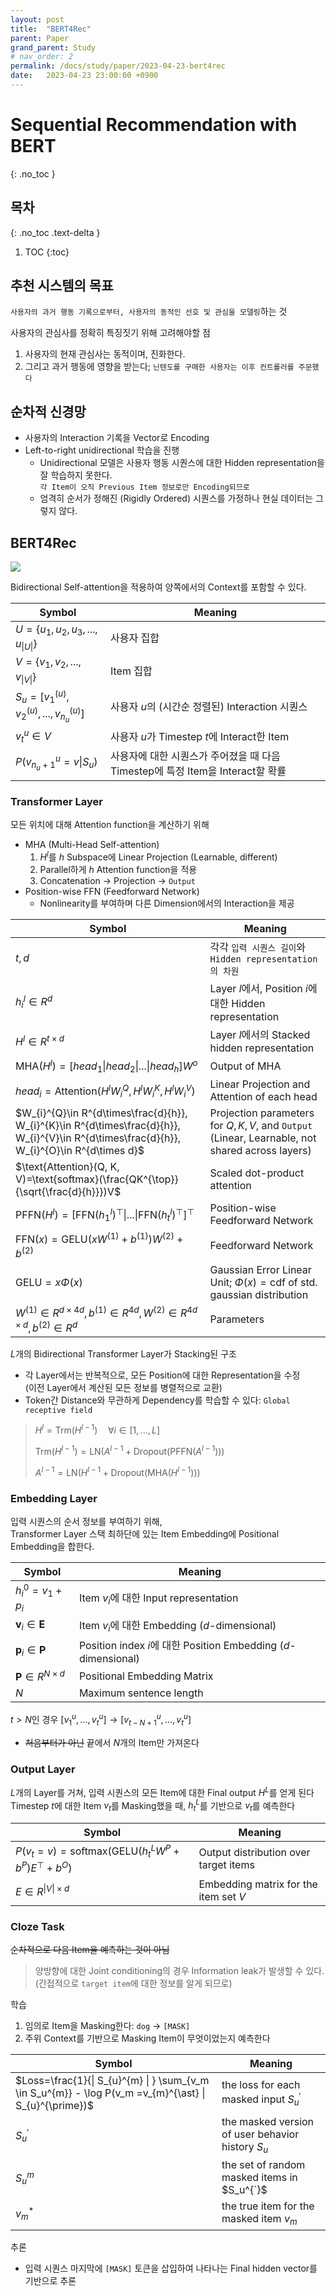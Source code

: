 ```yaml
---
layout: post
title:  "BERT4Rec"
parent: Paper
grand_parent: Study
# nav_order: 2
permalink: /docs/study/paper/2023-04-23-bert4rec
date:   2023-04-23 23:00:00 +0900
---
```

# Sequential Recommendation with BERT
{: .no_toc }

## 목차
{: .no_toc .text-delta }

1. TOC
{:toc}

## 추천 시스템의 목표
`사용자의 과거 행동 기록으로부터, 사용자의 동적인 선호 및 관심을 모델링`하는 것

사용자의 관심사를 정확히 특징짓기 위해 고려해야할 점
1. 사용자의 현재 관심사는 동적이며, 진화한다.
2. 그리고 과거 행동에 영향을 받는다; `닌텐도를 구매한 사용자는 이후 컨트롤러를 주문했다`

## 순차적 신경망
- 사용자의 Interaction 기록을 Vector로 Encoding
- Left-to-right unidirectional 학습을 진행
    - Unidirectional 모델은 사용자 행동 시퀀스에 대한 Hidden representation을 잘 학습하지 못한다.  
    `각 Item이 오직 Previous Item 정보로만 Encoding되므로`
    - 엄격히 순서가 정해진 (Rigidly Ordered) 시퀀스를 가정하나 현실 데이터는 그렇지 않다.

## BERT4Rec

![](https://recbole.io/docs/_images/bert4rec.png)

Bidirectional Self-attention을 적용하여 양쪽에서의 Context를 포함할 수 있다.

|Symbol|Meaning|
|---|---|
|$U=\{u_{1}, u_{2}, u_{3}, ... , u_{\|U\|}\}$|사용자 집합|
|$V=\{v_{1}, v_{2}, ..., v_{\|V\|}\}$|Item 집합|
|$S_{u}=[v_{1}^{(u)}, v_{2}^{(u)}, ..., v_{n_{u}}^{(u)}]$|사용자 $u$의 (시간순 정렬된) Interaction 시퀀스|
|$v_{t}^{u}\in V$|사용자 $u$가 Timestep $t$에 Interact한 Item|
|$P(v_{n_{u}+1}^{u}=v\|S_{u})$|사용자에 대한 시퀀스가 주어졌을 때 다음 Timestep에 특정 Item을 Interact할 확률|



### Transformer Layer
모든 위치에 대해 Attention function을 계산하기 위해
- MHA (Multi-Head Self-attention)
    1. $H^{l}$를 $h$ Subspace에 Linear Projection (Learnable, different)
    2. Parallel하게 $h$ Attention function을 적용
    3. Concatenation $\rightarrow$ Projection $\rightarrow$ `Output`
- Position-wise FFN (Feedforward Network)
    - Nonlinearity를 부여하며 다른 Dimension에서의 Interaction을 제공

|Symbol|Meaning|
|---|---|
|$t, d$|각각 `입력 시퀀스 길이`와 `Hidden representation의 차원`|
|$h_{i}^{l}\in R^{d}$|Layer $l$에서, Position $i$에 대한 Hidden representation|
|$H^{l}\in R^{t\times d}$|Layer $l$에서의 Stacked hidden representation|
|$\text{MHA} (H^{l})=[ head_{1} \| head_{2} \| ... \| head_{h}] W^{o}$|Output of MHA|
|$head_{i}=\text{Attention} (H^{l} W_{i}^{Q}, H^{l} W_{i}^{K}, H^{l} W_{i}^{V})$|Linear Projection and Attention of each head|
|$W_{i}^{Q}\in R^{d\times\frac{d}{h}}, W_{i}^{K}\in R^{d\times\frac{d}{h}}, W_{i}^{V}\in R^{d\times\frac{d}{h}}, W_{i}^{O}\in R^{d\times d}$|Projection parameters for $Q, K, V$, and `Output` (Linear, Learnable, not shared across layers)|
|$\text{Attention}(Q, K, V)=\text{softmax}(\frac{QK^{\top}}{\sqrt{\frac{d}{h}}})V$|Scaled dot-product attention|
|$\text{PFFN}(H^{l})=[\text{FFN}(h_{1}^{l})^{\top}\|...\|\text{FFN}(h_{t}^{l})^{\top}]^{\top}$|Position-wise Feedforward Network|
|$\text{FFN}(x)=\text{GELU}(xW^{(1)}+b^{(1)})W^{(2)}+b^{(2)}$|Feedforward Network|
|$\text{GELU}=x\Phi(x)$|Gaussian Error Linear Unit; $\Phi(x)=\text{cdf of std. gaussian distribution}$|
|$W^{(1)}\in R^{d\times 4d}, b^{(1)}\in R^{4d}, W^{(2)}\in R^{4d\times d}, b^{(2)}\in R^{d}$|Parameters|

$L$개의 Bidirectional Transformer Layer가 Stacking된 구조
- 각 Layer에서는 반복적으로, 모든 Position에 대한 Representation을 수정  
(이전 Layer에서 계산된 모든 정보를 병렬적으로 교환)
- Token간 Distance와 무관하게 Dependency를 학습할 수 있다: `Global receptive field`

> $H^{l}=\text{Trm}(H^{l-1}) \quad \forall i\in [1,...,L]$
>
> $\text{Trm}(H^{l-1})=\text{LN}(A^{l-1}+\text{Dropout}(\text{PFFN}(A^{l-1})))$
>
> $A^{l-1}=\text{LN}(H^{l-1}+\text{Dropout}(\text{MHA}(H^{l-1})))$

### Embedding Layer
입력 시퀀스의 순서 정보를 부여하기 위해,  
Transformer Layer 스택 최하단에 있는 Item Embedding에 Positional Embedding을 합한다.

|Symbol|Meaning|
|---|---|
|$h_{i}^{0}=v_{1}+p_{i}$|Item $v_i$에 대한 Input representation|
|$\textbf{v}_i\in \textbf{E}$|Item $v_i$에 대한 Embedding ($d$-dimensional)|
|$\textbf{p}_i\in \textbf{P}$|Position index $i$에 대한 Position Embedding ($d$-dimensional)|
|$\textbf{P}\in R^{N\times d}$|Positional Embedding Matrix|
|$N$|Maximum sentence length|

$t>N$인 경우 $[v_1^{u}, ..., v_t^{u}]\rightarrow [v_{t-N+1}^{u},...,v_{t}^{u}]$
- ~~처음부터가 아닌~~ 끝에서 $N$개의 Item만 가져온다

### Output Layer
$L$개의 Layer를 거쳐, 입력 시퀀스의 모든 Item에 대한 Final output $H^{L}$를 얻게 된다  
Timestep $t$에 대한 Item $v_t$를 Masking했을 때, $h_t^{L}$를 기반으로 $v_t$를 예측한다

|Symbol|Meaning|
|---|---|
|$P(v_t=v)=\text{softmax}(\text{GELU}(h_t^{L}W^{P}+b^{P})E^{\top}+b^{O})$|Output distribution over target items|
|$E\in R^{\|V\|\times d}$|Embedding matrix for the item set $V$|

### Cloze Task
~~순차적으로 다음 Item을 예측하는 것이 아님~~

> 양방향에 대한 Joint conditioning의 경우 Information leak가 발생할 수 있다.  
(간접적으로 `target item`에 대한 정보를 알게 되므로)  

학습
1. 임의로 Item을 Masking한다: `dog` $\rightarrow$ `[MASK]`
2. 주위 Context를 기반으로 Masking Item이 무엇이었는지 예측한다

|Symbol|Meaning|
|---|---|
|$Loss=\frac{1}{\| S_{u}^{m} \| } \sum_{v_m \in S_u^{m}} - \log P(v_m =v_{m}^{\ast} \| S_{u}^{\prime})$|the loss for each masked input $S_u^{\prime}$|
|$S_u^{\prime}$|the masked version of user behavior history $S_u$|
|$S_u^{m}$|the set of random masked items in $S_u^{`}$|
|$v_m^{\ast}$|the true item for the masked item $v_m$|


추론
- 입력 시퀀스 마지막에 `[MASK]` 토큰을 삽입하여 나타나는 Final hidden vector를 기반으로 추론



